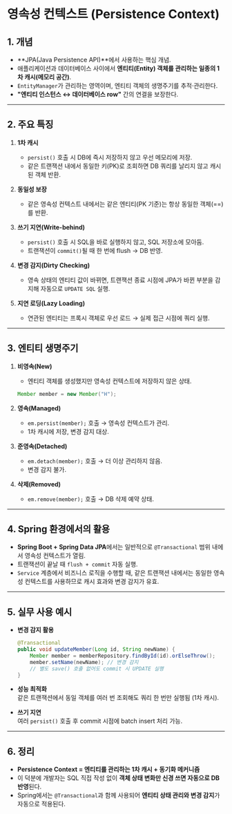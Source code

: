 # 영속성 컨텍스트 (Persistence Context)

## 1. 개념
- **JPA(Java Persistence API)**에서 사용하는 핵심 개념.  
- 애플리케이션과 데이터베이스 사이에서 **엔티티(Entity) 객체를 관리하는 일종의 1차 캐시(메모리 공간)**.  
- `EntityManager`가 관리하는 영역이며, 엔티티 객체의 생명주기를 추적·관리한다.  
- **"엔티티 인스턴스 ↔ 데이터베이스 row"** 간의 연결을 보장한다.

---

## 2. 주요 특징
1. **1차 캐시**  
   - `persist()` 호출 시 DB에 즉시 저장하지 않고 우선 메모리에 저장.  
   - 같은 트랜잭션 내에서 동일한 키(PK)로 조회하면 DB 쿼리를 날리지 않고 캐시된 객체 반환.

2. **동일성 보장**  
   - 같은 영속성 컨텍스트 내에서는 같은 엔티티(PK 기준)는 항상 동일한 객체(==)를 반환.

3. **쓰기 지연(Write-behind)**  
   - `persist()` 호출 시 SQL을 바로 실행하지 않고, SQL 저장소에 모아둠.  
   - 트랜잭션이 `commit()`될 때 한 번에 flush → DB 반영.

4. **변경 감지(Dirty Checking)**  
   - 영속 상태의 엔티티 값이 바뀌면, 트랜잭션 종료 시점에 JPA가 바뀐 부분을 감지해 자동으로 `UPDATE SQL` 실행.

5. **지연 로딩(Lazy Loading)**  
   - 연관된 엔티티는 프록시 객체로 우선 로드 → 실제 접근 시점에 쿼리 실행.

---

## 3. 엔티티 생명주기
1. **비영속(New)**  
   - 엔티티 객체를 생성했지만 영속성 컨텍스트에 저장하지 않은 상태.
   ```java
   Member member = new Member("H");
   ```

2. **영속(Managed)**  
   - `em.persist(member);` 호출 → 영속성 컨텍스트가 관리.  
   - 1차 캐시에 저장, 변경 감지 대상.

3. **준영속(Detached)**  
   - `em.detach(member);` 호출 → 더 이상 관리하지 않음.  
   - 변경 감지 불가.

4. **삭제(Removed)**  
   - `em.remove(member);` 호출 → DB 삭제 예약 상태.

---

## 4. Spring 환경에서의 활용
- **Spring Boot + Spring Data JPA**에서는 일반적으로 `@Transactional` 범위 내에서 영속성 컨텍스트가 열림.  
- 트랜잭션이 끝날 때 `flush + commit` 자동 실행.  
- `Service` 계층에서 비즈니스 로직을 수행할 때, 같은 트랜잭션 내에서는 동일한 영속성 컨텍스트를 사용하므로 캐시 효과와 변경 감지가 유효.

---

## 5. 실무 사용 예시
- **변경 감지 활용**
  ```java
  @Transactional
  public void updateMember(Long id, String newName) {
      Member member = memberRepository.findById(id).orElseThrow();
      member.setName(newName); // 변경 감지
      // 별도 save() 호출 없어도 commit 시 UPDATE 실행
  }
  ```

- **성능 최적화**  
  같은 트랜잭션에서 동일 객체를 여러 번 조회해도 쿼리 한 번만 실행됨 (1차 캐시).  

- **쓰기 지연**  
  여러 `persist()` 호출 후 commit 시점에 batch insert 처리 가능.

---

## 6. 정리
- **Persistence Context = 엔티티를 관리하는 1차 캐시 + 동기화 메커니즘**  
- 이 덕분에 개발자는 SQL 직접 작성 없이 **객체 상태 변화만 신경 쓰면 자동으로 DB 반영**된다.  
- Spring에서는 `@Transactional`과 함께 사용되어 **엔티티 상태 관리와 변경 감지**가 자동으로 적용된다.
